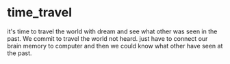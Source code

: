 # time_travel

it's time to travel the world with dream and see what other was seen in the past. We commit to travel the world not heard. just have to connect our brain memory to computer and then we could know what other have seen at the past.